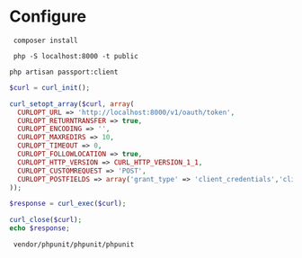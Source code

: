 # Configure
` composer install`

` php -S localhost:8000 -t public`

`php artisan passport:client`

```php
$curl = curl_init();

curl_setopt_array($curl, array(
  CURLOPT_URL => 'http://localhost:8000/v1/oauth/token',
  CURLOPT_RETURNTRANSFER => true,
  CURLOPT_ENCODING => '',
  CURLOPT_MAXREDIRS => 10,
  CURLOPT_TIMEOUT => 0,
  CURLOPT_FOLLOWLOCATION => true,
  CURLOPT_HTTP_VERSION => CURL_HTTP_VERSION_1_1,
  CURLOPT_CUSTOMREQUEST => 'POST',
  CURLOPT_POSTFIELDS => array('grant_type' => 'client_credentials','client_id' => '1','client_secret' => 'M9mw6mCd2TbyYOzhnsa8LRPYn1iozIYbGHb67vCv','scope' => ' *'),
));

$response = curl_exec($curl);

curl_close($curl);
echo $response;
```

` vendor/phpunit/phpunit/phpunit`
